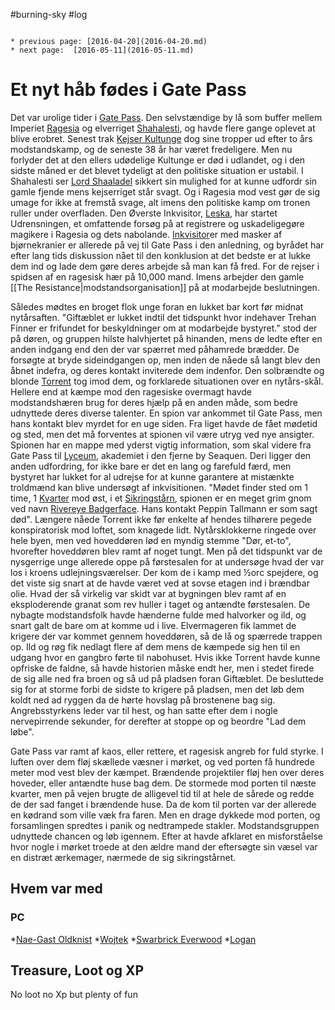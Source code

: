 #burning-sky #log

```ad-info

* previous page: [2016-04-20](2016-04-20.md)
* next page:  [2016-05-11](2016-05-11.md) 
```

# Et nyt håb fødes i Gate Pass  
Det var urolige tider i [Gate Pass](Gate%20Pass.md). Den selvstændige by lå som buffer mellem Imperiet [Ragesia](Ragesia.md) og elverriget [Shahalesti](Shahalesti.md), og havde flere gange oplevet at blive erobret. Senest trak [Kejser Kultunge](Kejser%20Kultunge.md) dog sine tropper ud efter to års modstandskamp, og de seneste 38 år har været fredeligere. Men nu forlyder det at den ellers udødelige Kultunge er død i udlandet, og i den sidste måned er det blevet tydeligt at den politiske situation er ustabil. I Shahalesti ser [Lord Shaaladel](Lord%20Shaaladel.md) sikkert sin mulighed for at kunne udfordr sin gamle fjende mens kejserriget står svagt. Og i Ragesia mod vest gør de sig umage for ikke at fremstå svage, alt imens den politiske kamp om tronen ruller under overfladen. Den Øverste Inkvisitor, [Leska](Leska.md), har startet Udrensningen, et omfattende forsøg på at registrere og uskadeligegøre magikere i Ragesia og dets nabolande. [Inkvisitor](Inkvisitor.md)er med masker af bjørnekranier er allerede på vej til Gate Pass i den anledning, og byrådet har efter lang tids diskussion nået til den konklusion at det bedste er at lukke dem ind og lade dem gøre deres arbejde så man kan få fred. For de rejser i spidsen af en ragesisk hær på 10,000 mand. Imens arbejder den gamle [[The Resistance|modstandsorganisation]] på at modarbejde beslutningen.
Således mødtes en broget flok unge foran en lukket bar kort før midnat nytårsaften. "Giftæblet er lukket indtil det tidspunkt hvor indehaver Trehan Finner er frifundet for beskyldninger om at modarbejde bystyret." stod der på døren, og gruppen hilste halvhjertet på hinanden, mens de ledte efter en anden indgang end den der var spærret med påhamrede brædder. De forsøgte at bryde sideindgangen op, men inden de nåede så langt blev den åbnet indefra, og deres kontakt inviterede dem indenfor. Den solbrændte og blonde [Torrent](Torrent.md) tog imod dem, og forklarede situationen over en nytårs-skål. Hellere end at kæmpe mod den ragesiske overmagt havde modstandshæren brug for deres hjælp på en anden måde, som bedre udnyttede deres diverse talenter. En spion var ankommet til Gate Pass, men hans kontakt blev myrdet for en uge siden. Fra liget havde de fået mødetid og sted, men det må forventes at spionen vil være utryg ved nye ansigter. Spionen har en mappe med yderst vigtig information, som skal videre fra Gate Pass til [Lyceum](Lyceum.md), akademiet i den fjerne by Seaquen. Deri ligger den anden udfordring, for ikke bare er det en lang og farefuld færd, men bystyret har lukket for al udrejse for at kunne garantere at mistænkte troldmænd kan blive undersøgt af inkvisitionen. "Mødet finder sted om 1 time, 1 [Kvarter](Kvarter.md) mod øst, i et [Sikringstårn](Sikringstårn.md), spionen er en meget grim gnom ved navn [Rivereye Badgerface](Rivereye%20Badgerface.md). Hans kontakt Peppin Tallmann er som sagt død". Længere nåede Torrent ikke før enkelte af hendes tilhørere pegede konspiratorisk mod loftet, som knagede lidt. Nytårsklokkerne ringede over hele byen, men ved hoveddøren lød en myndig stemme "Dør, et-to", hvorefter hoveddøren blev ramt af noget tungt. Men på det tidspunkt var de nysgerrige unge allerede oppe på førstesalen for at undersøge hvad der var los i kroens udlejningsværelser. Der kom de i kamp med ½orc spejdere, og det viste sig snart at de havde været ved at sovse etagen ind i brændbar olie. Hvad der så virkelig var skidt var at bygningen blev ramt af en eksploderende granat som rev huller i taget og antændte førstesalen. De nybagte modstandsfolk havde hænderne fulde med halvorker og ild, og snart galt de bare om at komme ud i live. Elvermageren fik lammet de krigere der var kommet gennem hoveddøren, så de lå og spærrede trappen op. Ild og røg fik nedlagt flere af dem mens de kæmpede sig hen til en udgang hvor en gangbro førte til nabohuset. Hvis ikke Torrent havde kunne opfriske de faldne, så havde historien måske endt her, men i stedet firede de sig alle ned fra broen og så ud på pladsen foran Giftæblet. De besluttede sig for at storme forbi de sidste to krigere på pladsen, men det løb dem koldt ned ad ryggen da de hørte hovslag på brostenene bag sig. Angrebsstyrkens leder var til hest, og han satte efter dem i nogle nervepirrende sekunder, for derefter at stoppe op og beordre "Lad dem løbe".
Gate Pass var ramt af kaos, eller rettere, et ragesisk angreb for fuld styrke. I luften over dem fløj skællede væsner i mørket, og ved porten få hundrede meter mod vest blev der kæmpet. Brændende projektiler fløj hen over deres hoveder, eller antændte huse bag dem. De stormede mod porten til næste kvarter, men på vejen brugte de alligevel tid til at hele de sårede og redde de der sad fanget i brændende huse. Da de kom til porten var der allerede en kødrand som ville væk fra faren. Men en drage dykkede mod porten, og forsamlingen spredtes i panik og nedtrampede stakler. Modstandsgruppen udnyttede chancen og løb igennem. Efter at havde afklaret en misforståelse hvor nogle i mørket troede at den ældre mand der eftersøgte sin væsel var en distræt ærkemager, nærmede de sig sikringstårnet.      
 
## Hvem var med 
### PC 
 
*[Nae-Gast Oldknist](Nae-Gast%20Oldknist.md)
*[Wojtek](Wojtek.md)
*[Swarbrick Everwood](Swarbrick%20Everwood.md)
*[Logan](Logan.md)
## Treasure, Loot og XP 
No loot no Xp but plenty of fun
